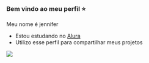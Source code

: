 ### Bem vindo ao meu perfil ⭐

Meu nome é jennifer

- Estou estudando no [Alura](https://www.alura.com.br)
- Utilizo esse perfil para compartilhar meus projetos


![](https://media1.tenor.com/m/x4fU1yMhBx0AAAAC/chico-moedas-aquariano-nato.gif)
